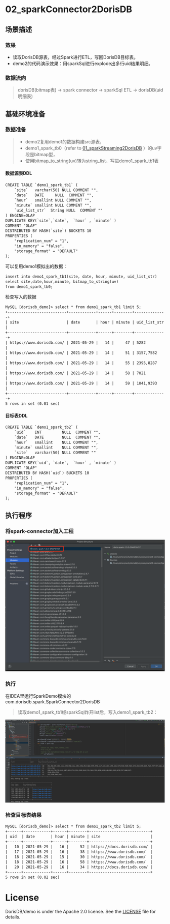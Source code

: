 # 02_sparkConnector2DorisDB

## 场景描述

### 效果
  - 读取DorisDB源表，经过Spark进行ETL，写回DorisDB目标表。
  - demo2的代码演示效果：用sparkSql进行explode出多行uid结果明细。

### 数据流向

> dorisDB(bitmap表) -> spark connector -> sparkSql ETL -> dorisDB(uid明细表)

## 基础环境准备

### 数据准备
> - demo2复用demo1的数据构建src源表，
> - demo1_spark_tb0（refer to  [01_sparkStreaming2DorisDB](./01_sparkStreaming2DorisDB.md)  ）的uv字段是bitmap型，
> - 使用bitmap_to_string(uv)转为string_list，写进demo1_spark_tb1表

#### 数据源表DDL

```
CREATE TABLE `demo1_spark_tb1` (
    `site`   varchar(50) NULL COMMENT "",
    `date`   DATE     NULL  COMMENT "",
    `hour`   smallint NULL COMMENT "",
    `minute` smallint NULL COMMENT "",
    `uid_list_str`  String NULL  COMMENT ""
) ENGINE=OLAP
DUPLICATE KEY(`site`,`date`,  `hour` , `minute` )
COMMENT "OLAP"
DISTRIBUTED BY HASH(`site`) BUCKETS 10
PROPERTIES (
    "replication_num" = "1",
    "in_memory" = "false",
    "storage_format" = "DEFAULT"
);
```

可以复用demo1模拟出的数据：

```
insert into demo1_spark_tb1(site, date, hour, minute, uid_list_str)
select site,date,hour,minute, bitmap_to_string(uv)
from demo1_spark_tb0;
```

检查写入的数据

```
MySQL [dorisdb_demo]> select * from demo1_spark_tb1 limit 5;
+--------------------------+------------+------+--------+--------------+
| site                     | date       | hour | minute | uid_list_str |
+--------------------------+------------+------+--------+--------------+
| https://www.dorisdb.com/ | 2021-05-29 |   14 |     47 | 5282         |
| https://www.dorisdb.com/ | 2021-05-29 |   14 |     51 | 3157,7582    |
| https://www.dorisdb.com/ | 2021-05-29 |   14 |     55 | 2395,8287    |
| https://www.dorisdb.com/ | 2021-05-29 |   14 |     58 | 7021         |
| https://www.dorisdb.com/ | 2021-05-29 |   14 |     59 | 1041,9393    |
+--------------------------+------------+------+--------+--------------+
5 rows in set (0.01 sec)
```

#### 目标表DDL

```
CREATE TABLE `demo1_spark_tb2` (
    `uid`    INT         NULL  COMMENT "",
    `date`   DATE        NULL  COMMENT "",
    `hour`   smallint    NULL COMMENT "",
    `minute` smallint    NULL COMMENT "",
    `site`   varchar(50) NULL COMMENT ""
) ENGINE=OLAP
DUPLICATE KEY(`uid`, `date`,  `hour` , `minute` )
COMMENT "OLAP"
DISTRIBUTED BY HASH(`uid`) BUCKETS 10
PROPERTIES (
    "replication_num" = "1",
    "in_memory" = "false",
    "storage_format" = "DEFAULT"
);
```

## 执行程序

### 将spark-connector加入工程
![02_spark_idea1](../imgs/02_spark_idea1.png)

### 执行

在IDEA里运行SparkDemo模块的com.dorisdb.spark.SparkConnector2DorisDB

> 读取demo1_spark_tb1经sparkSql炸开list后，写入demo1_spark_tb2：

![02_spark_idea2](../imgs/02_spark_idea2.png)

### 检查目标表结果

```
MySQL [dorisdb_demo]> select * from demo1_spark_tb2 limit 5;
+------+------------+------+--------+---------------------------+
| uid  | date       | hour | minute | site                      |
+------+------------+------+--------+---------------------------+
|   10 | 2021-05-29 |   16 |     52 | https://docs.dorisdb.com/ |
|   17 | 2021-05-29 |   16 |     38 | https://www.dorisdb.com/  |
|   18 | 2021-05-29 |   15 |     30 | https://www.dorisdb.com/  |
|   18 | 2021-05-29 |   16 |     58 | https://www.dorisdb.com/  |
|   20 | 2021-05-29 |   16 |     34 | https://docs.dorisdb.com/ |
+------+------------+------+--------+---------------------------+
5 rows in set (0.02 sec)
```

# License

DorisDB/demo is under the Apache 2.0 license. See the [LICENSE](../LICENSE) file for details.
